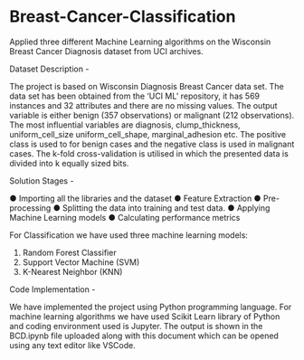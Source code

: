 # Breast-Cancer-Classification
Applied three different Machine Learning algorithms on the Wisconsin Breast Cancer Diagnosis dataset from UCI archives.

Dataset Description -

The project is based on Wisconsin Diagnosis Breast Cancer data set. The data set has been
obtained from the ‘UCI ML’ repository, it has 569 instances and 32 attributes and there are no
missing values. The output variable is either benign (357 observations) or malignant (212
observations). The most influential variables are diagnosis, clump_thickness, uniform_cell_size
uniform_cell_shape, marginal_adhesion etc. The positive class is used to for benign cases and
the negative class is used in malignant cases. The k-fold cross-validation is utilised in which the
presented data is divided into k equally sized bits.

Solution Stages -

● Importing all the libraries and the dataset
● Feature Extraction
● Pre-processing
● Splitting the data into training and test data.
● Applying Machine Learning models
● Calculating performance metrics

For Classification we have used three machine learning models:

1. Random Forest Classifier
2. Support Vector Machine (SVM)
3. K-Nearest Neighbor (KNN)

Code Implementation -

We have implemented the project using Python programming language. For machine learning
algorithms we have used Scikit Learn library of Python and coding environment used is Jupyter.
The output is shown in the BCD.ipynb file uploaded along with this document which can be
opened using any text editor like VSCode.
